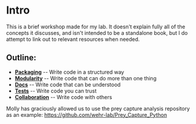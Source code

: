 # Intro

This is a brief workshop made for my lab. It doesn't explain fully all of the concepts it discusses, and isn't
intended to be a standalone book, but I do attempt to link out to relevant resources when needed.

## Outline:

- **[Packaging](packaging)** -- Write code in a structured way
- **[Modularity](modularity)** -- Write code that can do more than one thing
- **[Docs](docs)** -- Write code that can be understood
- **[Tests](tests)** -- Write code you can trust
- **[Collaboration](collaboration)** -- Write code with others

Molly has graciously allowed us to use the prey capture analysis repository as an example: https://github.com/wehr-lab/Prey_Capture_Python
